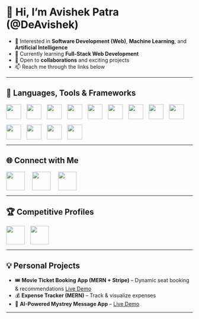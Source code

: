 # 👋 Hi, I’m Avishek Patra (@DeAvishek)

- 👀 Interested in **Software Development (Web)**, **Machine Learning**, and **Artificial Intelligence**  
- 🌱 Currently learning **Full-Stack Web Development**  
- 💼 Open to **collaborations** and exciting projects  
- 📫 Reach me through the links below  

---

## 🚀 Languages, Tools & Frameworks  
<div style="display: flex; flex-wrap: wrap; gap: 15px; align-items: center;">
  <img src="https://cdn.jsdelivr.net/gh/devicons/devicon@latest/icons/javascript/javascript-original.svg" width="40" height="40" />
  <img src="https://cdn.jsdelivr.net/gh/devicons/devicon@latest/icons/typescript/typescript-original.svg" width="40" height="40" />
  <img src="https://cdn.jsdelivr.net/gh/devicons/devicon@latest/icons/python/python-original.svg" width="40" height="40" />
  <img src="https://cdn.jsdelivr.net/gh/devicons/devicon@latest/icons/react/react-original.svg" width="40" height="40" />
  <img src="https://cdn.jsdelivr.net/gh/devicons/devicon@latest/icons/nodejs/nodejs-original.svg" width="40" height="40" />
  <img src="https://cdn.jsdelivr.net/gh/devicons/devicon@latest/icons/express/express-original.svg" width="40" height="40" />
  <img src="https://cdn.jsdelivr.net/gh/devicons/devicon@latest/icons/nextjs/nextjs-original.svg" width="40" height="40" />
  <img src="https://cdn.jsdelivr.net/gh/devicons/devicon@latest/icons/mongodb/mongodb-original.svg" width="40" height="40" />
  <img src="https://cdn.jsdelivr.net/gh/devicons/devicon@latest/icons/flask/flask-original-wordmark.svg" width="40" height="40" />
  <img src="https://cdn.jsdelivr.net/gh/devicons/devicon@latest/icons/git/git-plain.svg" width="40" height="40" />
  <img src="https://cdn.jsdelivr.net/gh/devicons/devicon@latest/icons/redux/redux-original.svg" width="40" height="40" />
  <img src="https://cdn.jsdelivr.net/gh/devicons/devicon@latest/icons/graphql/graphql-plain-wordmark.svg" width="40" height="40" />
  <img src="https://cdn.jsdelivr.net/gh/devicons/devicon@latest/icons/oauth/oauth-original.svg" width="40" height="40" />
</div>

---

## 🌐 Connect with Me  
<div style="display: flex; gap: 20px; align-items: center;">
  <a href="mailto:patraavishek@gmail.com">
    <img src="https://logospng.org/download/gmail/logo-gmail-2048.png" width="50" />
  </a>
  <a href="https://www.linkedin.com/in/patraavishek/">
    <img src="https://www.svgrepo.com/show/448234/linkedin.svg" width="50" />
  </a>
  <a href="https://x.com/Avishek96233923">
    <img src="https://upload.wikimedia.org/wikipedia/commons/6/6f/Logo_of_Twitter.svg" width="50" />
  </a>
</div>

---

## 🏆 Competitive Profiles  
<div style="display: flex; gap: 15px; align-items: center;">
  <a href="https://leetcode.com/u/Code_or_Die">
    <img src="https://leetcode.com/static/images/LeetCode_logo.png" width="50" />
  </a>
  <a href="https://www.geeksforgeeks.org/user/patraavic579/">
    <img src="https://media.geeksforgeeks.org/wp-content/uploads/20210224031038/Capture4-300x174.PNG" width="50"/>
  </a>
</div>

---

## 💡 Personal Projects  
- 🎟 **Movie Ticket Booking App (MERN + Stripe)** – Dynamic seat booking & recommendations <a href="https://filmfusion-xpxp.onrender.com/">Live Demo</a>
- 💰 **Expense Tracker (MERN)** – Track & visualize expenses  
- 🤖 **AI-Powered Mystrey Message App** – <a href="https://true-feedback-hixr.onrender.com/">Live Demo</a>

---
